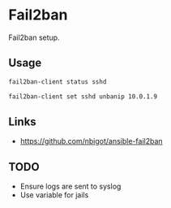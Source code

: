 # Fail2ban

Fail2ban setup.

## Usage

```bash
fail2ban-client status sshd
```

```bash
fail2ban-client set sshd unbanip 10.0.1.9
```

## Links

- https://github.com/nbigot/ansible-fail2ban

## TODO

- Ensure logs are sent to syslog
- Use variable for jails
